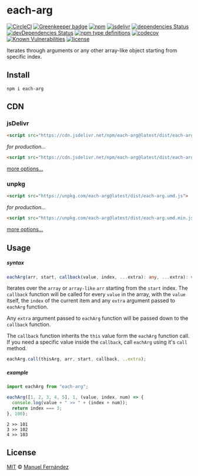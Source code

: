 # each-arg

[![CircleCI](https://circleci.com/gh/manferlo81/each-arg.svg?style=svg)](https://circleci.com/gh/manferlo81/each-arg) [![Greenkeeper badge](https://badges.greenkeeper.io/manferlo81/each-arg.svg)](https://greenkeeper.io/) [![npm](https://img.shields.io/npm/v/each-arg.svg)](https://www.npmjs.com/package/each-arg) [![jsdelivr](https://data.jsdelivr.com/v1/package/npm/each-arg/badge?style=rounded)](https://www.jsdelivr.com/package/npm/each-arg) [![dependencies Status](https://david-dm.org/manferlo81/each-arg/status.svg)](https://david-dm.org/manferlo81/each-arg) [![devDependencies Status](https://david-dm.org/manferlo81/each-arg/dev-status.svg)](https://david-dm.org/manferlo81/each-arg?type=dev) [![npm type definitions](https://img.shields.io/npm/types/each-arg.svg)](https://github.com/microsoft/TypeScript) [![codecov](https://codecov.io/gh/manferlo81/each-arg/branch/master/graph/badge.svg)](https://codecov.io/gh/manferlo81/each-arg) [![Known Vulnerabilities](https://snyk.io/test/github/manferlo81/each-arg/badge.svg?targetFile=package.json)](https://snyk.io/test/github/manferlo81/each-arg?targetFile=package.json) [![license](https://img.shields.io/npm/l/each-arg.svg)](LICENSE)

Iterates through arguments or any other array-like object starting from specific index.

## Install

```bach
npm i each-arg
```

## CDN

### jsDelivr

```html
<script src="https://cdn.jsdelivr.net/npm/each-arg@latest/dist/each-arg.umd.js">
```

*for production...*

```html
<script src="https://cdn.jsdelivr.net/npm/each-arg@latest/dist/each-arg.umd.min.js">
```

[more options...](https://www.jsdelivr.com/package/npm/each-arg?version=latest)

### unpkg

```html
<script src="https://unpkg.com/each-arg@latest/dist/each-arg.umd.js">
```

*for production...*

```html
<script src="https://unpkg.com/each-arg@latest/dist/each-arg.umd.min.js">
```

[more options...](https://unpkg.com/each-arg@latest/)

## Usage

##### syntax

```typescript
eachArg(arr, start, callback(value, index, ...extra): any, ...extra): void;
```

Iterates over the `array` or `array-like` `arr` starting from the `start` index. The `callback` function will be called for every `value` in the array, with the `value` itself, the `index` of the current item and any `extra` argument passed to `eachArg` function.

Any `extra` argument passed to `eachArg` function will be passed down to the `callback` function.

The `callback` function inherits the `this` value form the `eachArg` function call. If you need a specific value inside the `callback`, call `eachArg` using it's `call` method.

```typescript
eachArg.call(thisArg, arr, start, callback, ..extra);
```

##### example

```javascript
import eachArg from "each-arg";

eachArg([1, 2, 3, 4, 5], 1, (value, index, num) => {
  console.log(value + " >> " + (index + num));
  return index === 3;
}, 100);
```

```console
2 >> 101
3 >> 102
4 >> 103
```

## License

[MIT](LICENSE) &copy; [Manuel Fernández](https://github.com/manferlo81)
